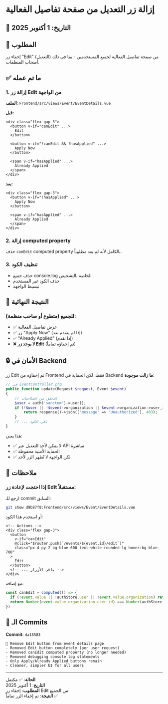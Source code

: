 # إزالة زر التعديل من صفحة تفاصيل الفعالية

## 📅 التاريخ: 1 أكتوبر 2025

## 🎯 المطلوب
إخفاء زر "Edit" (التعديل) من صفحة تفاصيل الفعالية لجميع المستخدمين - بما في ذلك أصحاب المنظمات.

## ✅ ما تم عمله

### 1. إزالة زر Edit من الواجهة
**الملف**: `Frontend/src/views/Event/EventDetails.vue`

**قبل:**
```vue
<div class="flex gap-3">
  <button v-if="canEdit" ...>
    Edit
  </button>
  
  <button v-if="!canEdit && !hasApplied" ...>
    Apply Now
  </button>
  
  <span v-if="hasApplied" ...>
    Already Applied
  </span>
</div>
```

**بعد:**
```vue
<div class="flex gap-3">
  <button v-if="!hasApplied" ...>
    Apply Now
  </button>
  
  <span v-if="hasApplied" ...>
    Already Applied
  </span>
</div>
```

### 2. إزالة computed property
حذف `canEdit` computed property بالكامل لأنه لم يعد مطلوباً.

### 3. تنظيف الكود
- حذف جميع console.log الخاصة بالتشخيص
- حذف الكود غير المستخدم
- تبسيط الواجهة

## 🎨 النتيجة النهائية

### للجميع (متطوع أو صاحب منظمة):
- ✅ عرض تفاصيل الفعالية
- ✅ زر "Apply Now" (إذا لم يتقدم بعد)
- ✅ "Already Applied" (إذا تقدم)
- ❌ **لا يوجد زر Edit** (تم إخفاؤه تماماً)

## 🔒 الأمان في Backend

زر Edit تم إخفاؤه من Frontend فقط، لكن الحماية في Backend **ما زالت موجودة**:

```php
// في EventController.php
public function update(Request $request, Event $event)
{
    // التحقق من الصلاحيات
    $user = auth('sanctum')->user();
    if (!$user || !$event->organization || $event->organization->user_id !== $user->id) {
        return response()->json(['message' => 'Unauthorized'], 403);
    }
    // ... باقي الكود
}
```

هذا يعني:
- ✅ لا يمكن لأحد التعديل عبر API مباشرة
- ✅ الحماية الأمنية محفوظة
- ✅ لكن الواجهة لا تُظهر الزر لأحد

## 📝 ملاحظات

### إذا احتجت لإعادة زر Edit مستقبلاً:

ارجع للـ commit السابق:
```bash
git show d9b87f8:Frontend/src/views/Event/EventDetails.vue
```

أو استخدم هذا الكود:
```vue
<!-- Actions -->
<div class="flex gap-3">
  <button
    v-if="canEdit"
    @click="$router.push(`/events/${event.id}/edit`)"
    class="px-4 py-2 bg-blue-600 text-white rounded-lg hover:bg-blue-700"
  >
    Edit
  </button>
  <!-- ... باقي الأزرار -->
</div>
```

مع إضافة:
```javascript
const canEdit = computed(() => {
  if (!event.value || !authStore.user || !event.value.organization) return false
  return Number(event.value.organization.user_id) === Number(authStore.user.id)
})
```

## 🔄 الـ Commits

**Commit**: `da18583`
```
🚫 Remove Edit button from event details page
- Removed Edit button completely (per user request)
- Removed canEdit computed property (no longer needed)
- Removed debugging console.log statements
- Only Apply/Already Applied buttons remain
- Cleaner, simpler UI for all users
```

---

**الحالة**: ✅ مكتمل  
**التاريخ**: 1 أكتوبر 2025  
**المطلوب**: إخفاء زر Edit من الجميع  
**النتيجة**: تم إخفاء الزر تماماً ✅

